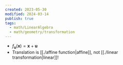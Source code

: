 ```yaml
---
created: 2023-05-30
modified: 2024-03-14
publish: true
tags:
  - math/LinearAlgebra
  - math/geometry/transformation
---
```

- $f_{\mathbf{u}}(\mathbf{x}) = \mathbf{x} + \mathbf{u}$
- Translation is [[./affine function|affine]], not [[./linear transformation|linear]]!